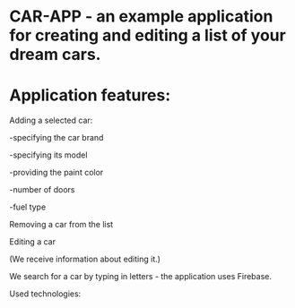 # CAR-APP - an example application for creating and editing a list of your dream cars.

# Application features:


Adding a selected car:

-specifying the car brand

-specifying its model

-providing the paint color

-number of doors

-fuel type

Removing a car from the list

Editing a car

(We receive information about editing it.)

We search for a car by typing in letters - the application uses Firebase.

Used technologies:
